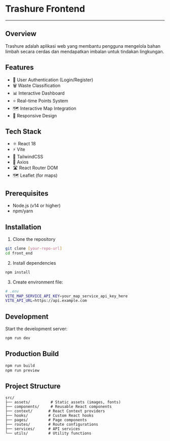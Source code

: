 # Trashure Frontend

---

## Overview
Trashure adalah aplikasi web yang membantu pengguna mengelola bahan limbah secara cerdas dan mendapatkan imbalan untuk tindakan lingkungan.

## Features
- 🔐 User Authentication (Login/Register)
- 🗑️ Waste Classification
- 📊 Interactive Dashboard
- ⭐ Real-time Points System
- 🗺️ Interactive Map Integration
- 📱 Responsive Design

## Tech Stack
- ⚛️ React 18
- ⚡ Vite
- 🎨 TailwindCSS
- 🔄 Axios
- 🛣️ React Router DOM
- 🗺️ Leaflet (for maps)

## Prerequisites
- Node.js (v14 or higher)
- npm/yarn

## Installation

1. Clone the repository
```bash
git clone [your-repo-url]
cd front_end
```

2. Install dependencies
```bash
npm install
```

3. Create environment file:
```bash
# .env
VITE_MAP_SERVICE_API_KEY=your_map_service_api_key_here
VITE_API_URL=https://api.example.com
```

## Development
Start the development server:
```bash
npm run dev
```

## Production Build
```bash
npm run build
npm run preview
```

## Project Structure
```
src/
├── assets/         # Static assets (images, fonts)
├── components/     # Reusable React components
├── context/       # React Context providers
├── hooks/         # Custom React hooks
├── pages/         # Page components
├── routes/        # Route configurations
├── services/      # API services
└── utils/         # Utility functions
```